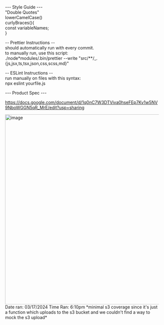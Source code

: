 --- Style Guide ---  
 "Double Quotes"  
 lowerCamelCase()  
 curlyBraces(){  
 const variableNames;  
 }

-- Prettier Instructions --  
 should automatically run with every commit.  
 to manually run, use this script:  
 ./node\*modules/.bin/prettier --write "src/\*\*/\_.{js,jsx,ts,tsx,json,css,scss,md}"

-- ESLint Instructions --  
 run manually on files with this syntax:  
 npx eslint yourfile.js

--- Product Spec ---

https://docs.google.com/document/d/1q0nC7W3DTViva0hseFEp7Kv1w5NV9NboWGGN5qR_MrE/edit?usp=sharing

<img width="620" alt="image" src="https://github.com/Velevynn/haggle/assets/113927390/f92690a1-46d0-4284-9858-15deabe1a7ec">
Date ran: 03/17/2024
Time Ran: 6:10pm
*minimal s3 coverage since it's just a function which uploads to the s3 bucket and we couldn't find a way to mock the s3 upload*
